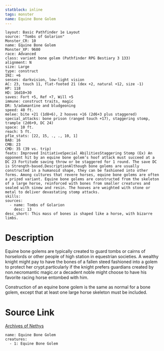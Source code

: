```yaml
---
statblock: inline
tags: monster
name: Equine Bone Golem
---
```

```statblock
layout: Basic Pathfinder 1e Layout
source: "Tombs of Golarion"
Monster_CR: 10
name: Equine Bone Golem
Monster_XP: 9600
race: Advanced
class: variant bone golem (Pathfinder RPG Bestiary 3 133)
alignment: N
size: Large
type: construct
INI: +6
senses: darkvision, low-light vision
AC: 23, touch 11, flat-footed 21 (dex +2, natural +12, size -1)
HP: 118
HD: 16d10+30
saves: Fort +5, Ref +7, Will +5
immune: construct traits, magic
DR: 5/adamantine and bludgeoning
speed: 40 ft.
melee: bite +21 (1d8+6), 2 hooves +16 (2d6+3 plus staggered)
special_attacks: bone prison (ranged touch +17), staggering stomp, trample (2d6+9, DC 24)
space: 10 ft.
reach: 5 ft.
pf1e_stats: [22, 15, ., ., 10, 1]
BAB: 16
CMB: 23
CMD: 35 (39 vs. trip)
feats: Improved InitiativeSpecial AbilitiesStaggering Stomp (Ex) An opponent hit by an equine bone golem’s hoof attack must succeed at a DC 23 Fortitude saving throw or be staggered for 1 round. The save DC is Strength-based.DescriptionAlthough bone golems are usually constructed in a humanoid shape, they can be fashioned into other forms. Among cultures that revere horses, equine bone golems are often a prized variant. Equine bone golems are constructed from the skeleton of a large horse, reinforced with bones from smaller creatures and sealed with sinew and resin. The hooves are weighted with stone or metal to deliver devastating stomp attacks.
skills: 
sources:
  - name: Tombs of Golarion
    desc: 13
desc_short: This mass of bones is shaped like a horse, with bizarre limbs.
```
# Description
 Equine bone golems are typically created to guard tombs or cairns of horselords or other people of high station in equestrian societies. A wealthy knight might pay to have the bones of a fallen steed fashioned into a golem to protect her crypt.particularly if the knight prefers guardians created by non.necromantic magic.or a decadent noble might choose to have his favorite racing horse entombed with him.

 Construction of an equine bone golem is the same as normal for a bone golem, except that at least one large horse skeleton must be included.
# Source Link
[Archives of Nethys](https://aonprd.com/MonsterDisplay.aspx?ItemName=Equine%20Bone%20Golem)
```encounter-table
name: Equine Bone Golem
creatures:
  - 1: Equine Bone Golem
```

